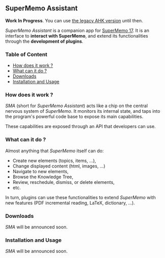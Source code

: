 ## SuperMemo Assistant

**Work In Progress**. You can use [the legacy AHK version](https://github.com/supermemo/SuperMemoScripts) until then.

*SuperMemo Assistant* is a companion app for [SuperMemo 17](https://super-memo.com/supermemo17.html). It is an interface to **interact with SuperMemo**, and extend its functionalities through the **development of plugins**.

### Table of Content
- [How does it work ?](#how-does-it-work-)
- [What can it do ?](#what-can-it-do-)
- [Downloads](#downloads)
- [Installation and Usage](#installation-and-usage)

### How does it work ?

*SMA* (short for *SuperMemo Assistant*) acts like a chip on the central nervous system of *SuperMemo*. It monitors its internal state, and taps into the program's powerful code base to expose its main capabilities.

These capabilities are exposed through an API that developers can use.

### What can it do ?

Almost anything that *SuperMemo* itself can do:
- Create new elements (topics, items, ...),
- Change displayed content (html, images, ...)
- Navigate to new elements,
- Browse the Knowledge Tree,
- Review, reschedule, dismiss, or delete elements,
- etc.

In turn, plugins can use these functionalities to extend *SuperMemo* with new features (PDF incremental reading, LaTeX, dictionary, ...).

### Downloads

*SMA* will be announced soon.

### Installation and Usage

*SMA* will be announced soon.
